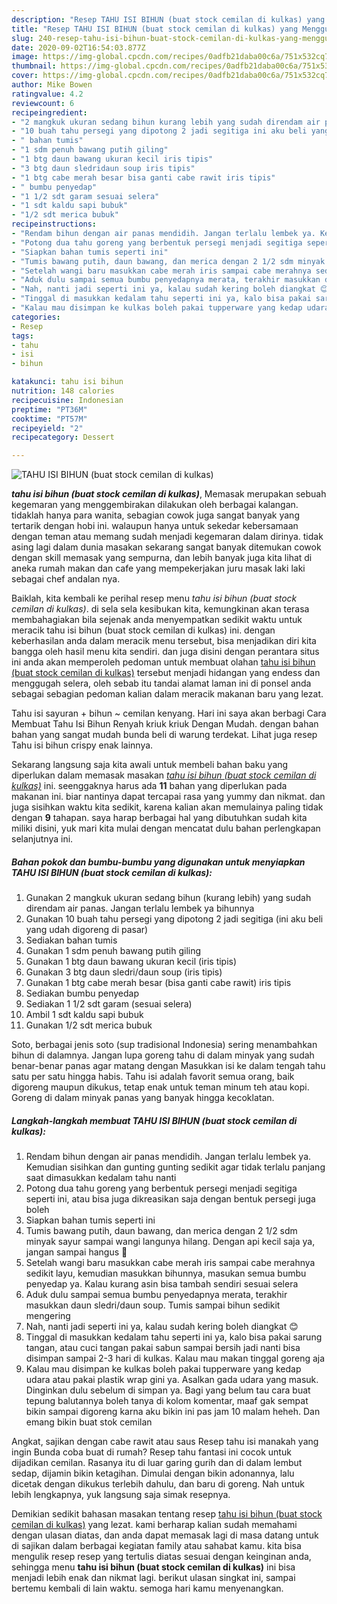 ```yaml
---
description: "Resep TAHU ISI BIHUN (buat stock cemilan di kulkas) yang Menggugah Selera"
title: "Resep TAHU ISI BIHUN (buat stock cemilan di kulkas) yang Menggugah Selera"
slug: 240-resep-tahu-isi-bihun-buat-stock-cemilan-di-kulkas-yang-menggugah-selera
date: 2020-09-02T16:54:03.877Z
image: https://img-global.cpcdn.com/recipes/0adfb21daba00c6a/751x532cq70/tahu-isi-bihun-buat-stock-cemilan-di-kulkas-foto-resep-utama.jpg
thumbnail: https://img-global.cpcdn.com/recipes/0adfb21daba00c6a/751x532cq70/tahu-isi-bihun-buat-stock-cemilan-di-kulkas-foto-resep-utama.jpg
cover: https://img-global.cpcdn.com/recipes/0adfb21daba00c6a/751x532cq70/tahu-isi-bihun-buat-stock-cemilan-di-kulkas-foto-resep-utama.jpg
author: Mike Bowen
ratingvalue: 4.2
reviewcount: 6
recipeingredient:
- "2 mangkuk ukuran sedang bihun kurang lebih yang sudah direndam air panas Jangan terlalu lembek ya bihunnya"
- "10 buah tahu persegi yang dipotong 2 jadi segitiga ini aku beli yang udah digoreng di pasar"
- " bahan tumis"
- "1 sdm penuh bawang putih giling"
- "1 btg daun bawang ukuran kecil iris tipis"
- "3 btg daun sledridaun soup iris tipis"
- "1 btg cabe merah besar bisa ganti cabe rawit iris tipis"
- " bumbu penyedap"
- "1 1/2 sdt garam sesuai selera"
- "1 sdt kaldu sapi bubuk"
- "1/2 sdt merica bubuk"
recipeinstructions:
- "Rendam bihun dengan air panas mendidih. Jangan terlalu lembek ya. Kemudian sisihkan dan gunting gunting sedikit agar tidak terlalu panjang saat dimasukkan kedalam tahu nanti"
- "Potong dua tahu goreng yang berbentuk persegi menjadi segitiga seperti ini, atau bisa juga dikreasikan saja dengan bentuk persegi juga boleh"
- "Siapkan bahan tumis seperti ini"
- "Tumis bawang putih, daun bawang, dan merica dengan 2 1/2 sdm minyak sayur sampai wangi langunya hilang. Dengan api kecil saja ya, jangan sampai hangus 🤭"
- "Setelah wangi baru masukkan cabe merah iris sampai cabe merahnya sedikit layu, kemudian masukkan bihunnya, masukan semua bumbu penyedap ya. Kalau kurang asin bisa tambah sendiri sesuai selera"
- "Aduk dulu sampai semua bumbu penyedapnya merata, terakhir masukkan daun sledri/daun soup. Tumis sampai bihun sedikit mengering"
- "Nah, nanti jadi seperti ini ya, kalau sudah kering boleh diangkat 😊"
- "Tinggal di masukkan kedalam tahu seperti ini ya, kalo bisa pakai sarung tangan, atau cuci tangan pakai sabun sampai bersih jadi nanti bisa disimpan sampai 2-3 hari di kulkas. Kalau mau makan tinggal goreng aja"
- "Kalau mau disimpan ke kulkas boleh pakai tupperware yang kedap udara atau pakai plastik wrap gini ya. Asalkan gada udara yang masuk. Dinginkan dulu sebelum di simpan ya. Bagi yang belum tau cara buat tepung balutannya boleh tanya di kolom komentar, maaf gak sempat bikin sampai digoreng karna aku bikin ini pas jam 10 malam heheh. Dan emang bikin buat stok cemilan"
categories:
- Resep
tags:
- tahu
- isi
- bihun

katakunci: tahu isi bihun 
nutrition: 148 calories
recipecuisine: Indonesian
preptime: "PT36M"
cooktime: "PT57M"
recipeyield: "2"
recipecategory: Dessert

---
```



![TAHU ISI BIHUN (buat stock cemilan di kulkas)](https://img-global.cpcdn.com/recipes/0adfb21daba00c6a/751x532cq70/tahu-isi-bihun-buat-stock-cemilan-di-kulkas-foto-resep-utama.jpg)

<b><i>tahu isi bihun (buat stock cemilan di kulkas)</i></b>, Memasak merupakan sebuah kegemaran yang menggembirakan dilakukan oleh berbagai kalangan. tidaklah hanya para wanita, sebagian cowok juga sangat banyak yang tertarik dengan hobi ini. walaupun hanya untuk sekedar kebersamaan dengan teman atau memang sudah menjadi kegemaran dalam dirinya. tidak asing lagi dalam dunia masakan sekarang sangat banyak ditemukan cowok dengan skill memasak yang sempurna, dan lebih banyak juga kita lihat di aneka rumah makan dan cafe yang mempekerjakan juru masak laki laki sebagai chef andalan nya.

Baiklah, kita kembali ke perihal resep menu <i>tahu isi bihun (buat stock cemilan di kulkas)</i>. di sela sela kesibukan kita, kemungkinan akan terasa membahagiakan bila sejenak anda menyempatkan sedikit waktu untuk meracik tahu isi bihun (buat stock cemilan di kulkas) ini. dengan keberhasilan anda dalam meracik menu tersebut, bisa menjadikan diri kita bangga oleh hasil menu kita sendiri. dan juga disini dengan perantara situs ini anda akan memperoleh pedoman untuk membuat olahan <u>tahu isi bihun (buat stock cemilan di kulkas)</u> tersebut menjadi hidangan yang endess dan menggugah selera, oleh sebab itu tandai alamat laman ini di ponsel anda sebagai sebagian pedoman kalian dalam meracik makanan baru yang lezat.

Tahu isi sayuran + bihun ~ cemilan kenyang. Hari ini saya akan berbagi Cara Membuat Tahu Isi Bihun Renyah kriuk kriuk Dengan Mudah. dengan bahan bahan yang sangat mudah bunda beli di warung terdekat. Lihat juga resep Tahu isi bihun crispy enak lainnya.


Sekarang langsung saja kita awali untuk membeli bahan baku yang diperlukan dalam memasak masakan <u><i>tahu isi bihun (buat stock cemilan di kulkas)</i></u> ini. seenggaknya harus ada <b>11</b> bahan yang diperlukan pada makanan ini. biar nantinya dapat tercapai rasa yang yummy dan nikmat. dan juga sisihkan waktu kita sedikit, karena kalian akan memulainya paling tidak dengan <b>9</b> tahapan. saya harap berbagai hal yang dibutuhkan sudah kita miliki disini, yuk mari kita mulai dengan mencatat dulu bahan perlengkapan selanjutnya ini.

<!--inarticleads1-->

##### Bahan pokok dan bumbu-bumbu yang digunakan untuk menyiapkan TAHU ISI BIHUN (buat stock cemilan di kulkas):

1. Gunakan 2 mangkuk ukuran sedang bihun (kurang lebih) yang sudah direndam air panas. Jangan terlalu lembek ya bihunnya
1. Gunakan 10 buah tahu persegi yang dipotong 2 jadi segitiga (ini aku beli yang udah digoreng di pasar)
1. Sediakan  bahan tumis
1. Gunakan 1 sdm penuh bawang putih giling
1. Gunakan 1 btg daun bawang ukuran kecil (iris tipis)
1. Gunakan 3 btg daun sledri/daun soup (iris tipis)
1. Gunakan 1 btg cabe merah besar (bisa ganti cabe rawit) iris tipis
1. Sediakan  bumbu penyedap
1. Sediakan 1 1/2 sdt garam (sesuai selera)
1. Ambil 1 sdt kaldu sapi bubuk
1. Gunakan 1/2 sdt merica bubuk


Soto, berbagai jenis soto (sup tradisional Indonesia) sering menambahkan bihun di dalamnya. Jangan lupa goreng tahu di dalam minyak yang sudah benar-benar panas agar matang dengan Masukkan isi ke dalam tengah tahu satu per satu hingga habis. Tahu isi adalah favorit semua orang, baik digoreng maupun dikukus, tetap enak untuk teman minum teh atau kopi. Goreng di dalam minyak panas yang banyak hingga kecoklatan. 

<!--inarticleads2-->

##### Langkah-langkah membuat TAHU ISI BIHUN (buat stock cemilan di kulkas):

1. Rendam bihun dengan air panas mendidih. Jangan terlalu lembek ya. Kemudian sisihkan dan gunting gunting sedikit agar tidak terlalu panjang saat dimasukkan kedalam tahu nanti
1. Potong dua tahu goreng yang berbentuk persegi menjadi segitiga seperti ini, atau bisa juga dikreasikan saja dengan bentuk persegi juga boleh
1. Siapkan bahan tumis seperti ini
1. Tumis bawang putih, daun bawang, dan merica dengan 2 1/2 sdm minyak sayur sampai wangi langunya hilang. Dengan api kecil saja ya, jangan sampai hangus 🤭
1. Setelah wangi baru masukkan cabe merah iris sampai cabe merahnya sedikit layu, kemudian masukkan bihunnya, masukan semua bumbu penyedap ya. Kalau kurang asin bisa tambah sendiri sesuai selera
1. Aduk dulu sampai semua bumbu penyedapnya merata, terakhir masukkan daun sledri/daun soup. Tumis sampai bihun sedikit mengering
1. Nah, nanti jadi seperti ini ya, kalau sudah kering boleh diangkat 😊
1. Tinggal di masukkan kedalam tahu seperti ini ya, kalo bisa pakai sarung tangan, atau cuci tangan pakai sabun sampai bersih jadi nanti bisa disimpan sampai 2-3 hari di kulkas. Kalau mau makan tinggal goreng aja
1. Kalau mau disimpan ke kulkas boleh pakai tupperware yang kedap udara atau pakai plastik wrap gini ya. Asalkan gada udara yang masuk. Dinginkan dulu sebelum di simpan ya. Bagi yang belum tau cara buat tepung balutannya boleh tanya di kolom komentar, maaf gak sempat bikin sampai digoreng karna aku bikin ini pas jam 10 malam heheh. Dan emang bikin buat stok cemilan


Angkat, sajikan dengan cabe rawit atau saus Resep tahu isi manakah yang ingin Bunda coba buat di rumah? Resep tahu fantasi ini cocok untuk dijadikan cemilan. Rasanya itu di luar garing gurih dan di dalam lembut sedap, dijamin bikin ketagihan. Dimulai dengan bikin adonannya, lalu dicetak dengan dikukus terlebih dahulu, dan baru di goreng. Nah untuk lebih lengkapnya, yuk langsung saja simak resepnya. 

Demikian sedikit bahasan masakan tentang resep <u>tahu isi bihun (buat stock cemilan di kulkas)</u> yang lezat. kami berharap kalian sudah memahami dengan ulasan diatas, dan anda dapat memasak lagi di masa datang untuk di sajikan dalam berbagai kegiatan family atau sahabat kamu. kita bisa mengulik resep resep yang tertulis diatas sesuai dengan keinginan anda, sehingga menu <b>tahu isi bihun (buat stock cemilan di kulkas)</b> ini bisa menjadi lebih enak dan nikmat lagi. berikut ulasan singkat ini, sampai bertemu kembali di lain waktu. semoga hari kamu menyenangkan.
